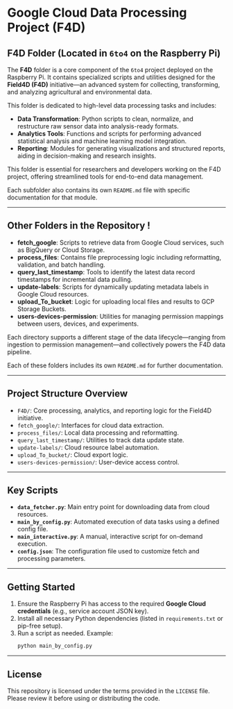 # Google Cloud Data Processing Project (F4D)

## F4D Folder (Located in `6to4` on the Raspberry Pi)

The **F4D** folder is a core component of the `6to4` project deployed on the Raspberry Pi. It contains specialized scripts and utilities designed for the **Field4D (F4D)** initiative—an advanced system for collecting, transforming, and analyzing agricultural and environmental data.

This folder is dedicated to high-level data processing tasks and includes:

- **Data Transformation**: Python scripts to clean, normalize, and restructure raw sensor data into analysis-ready formats.
- **Analytics Tools**: Functions and scripts for performing advanced statistical analysis and machine learning model integration.
- **Reporting**: Modules for generating visualizations and structured reports, aiding in decision-making and research insights.

This folder is essential for researchers and developers working on the F4D project, offering streamlined tools for end-to-end data management.

Each subfolder also contains its own `README.md` file with specific documentation for that module.

---

## Other Folders in the Repository !

- **fetch_google**: Scripts to retrieve data from Google Cloud services, such as BigQuery or Cloud Storage.
- **process_files**: Contains file preprocessing logic including reformatting, validation, and batch handling.
- **query_last_timestamp**: Tools to identify the latest data record timestamps for incremental data pulling.
- **update-labels**: Scripts for dynamically updating metadata labels in Google Cloud resources.
- **upload_To_bucket**: Logic for uploading local files and results to GCP Storage Buckets.
- **users-devices-permission**: Utilities for managing permission mappings between users, devices, and experiments.

Each directory supports a different stage of the data lifecycle—ranging from ingestion to permission management—and collectively powers the F4D data pipeline.

Each of these folders includes its own `README.md` for further documentation.

---

## Project Structure Overview

- `F4D/`: Core processing, analytics, and reporting logic for the Field4D initiative.
- `fetch_google/`: Interfaces for cloud data extraction.
- `process_files/`: Local data processing and reformatting.
- `query_last_timestamp/`: Utilities to track data update state.
- `update-labels/`: Cloud resource label automation.
- `upload_To_bucket/`: Cloud export logic.
- `users-devices-permission/`: User-device access control.

---

## Key Scripts

- **`data_fetcher.py`**: Main entry point for downloading data from cloud resources.
- **`main_by_config.py`**: Automated execution of data tasks using a defined config file.
- **`main_interactive.py`**: A manual, interactive script for on-demand execution.
- **`config.json`**: The configuration file used to customize fetch and processing parameters.

---

## Getting Started

1. Ensure the Raspberry Pi has access to the required **Google Cloud credentials** (e.g., service account JSON key).
2. Install all necessary Python dependencies (listed in `requirements.txt` or pip-free setup).
3. Run a script as needed. Example:
   ```bash
   python main_by_config.py
   ```

---

## License

This repository is licensed under the terms provided in the `LICENSE` file. Please review it before using or distributing the code.
